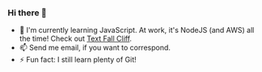 ### Hi there 👋

<!--

**rickumali/rickumali** is a ✨ _special_ ✨ repository because its `README.md` (this file) appears on your GitHub profile.

Here are some ideas to get you started:

- 🔭 I'm currently working on ...
- 🌱 I'm currently learning ...
- 👯 I'm looking to collaborate on ...
- 🤔 I'm looking for help with ...
- 💬 Ask me about ...
- 📫 How to reach me: ...
- 😄 Pronouns: ...
- ⚡ Fun fact: ...

-->

- 🌱 I'm currently learning JavaScript. At work, it's NodeJS (and AWS) all the time! Check out [Text Fall Cliff](https://github.com/rickumali/textfallcliff).
- 📫 Send me email, if you want to correspond.
- ⚡ Fun fact: I still learn plenty of Git!
